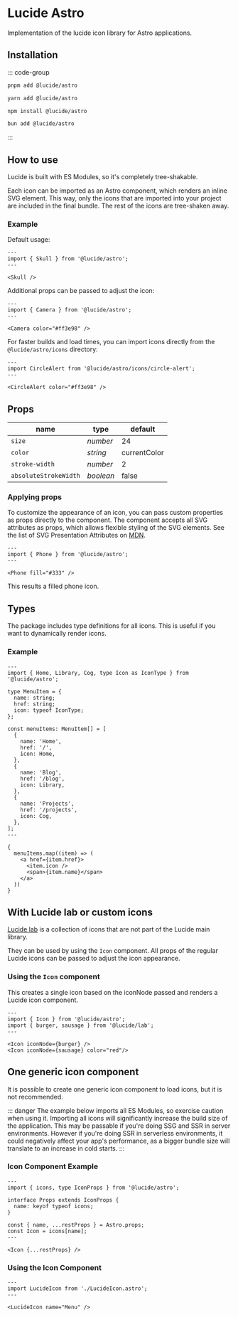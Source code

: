 # Lucide Astro

Implementation of the lucide icon library for Astro applications.

## Installation

::: code-group

```sh [pnpm]
pnpm add @lucide/astro
```

```sh [yarn]
yarn add @lucide/astro
```

```sh [npm]
npm install @lucide/astro
```

```sh [bun]
bun add @lucide/astro
```

:::

## How to use

Lucide is built with ES Modules, so it's completely tree-shakable.

Each icon can be imported as an Astro component, which renders an inline SVG element. This way, only the icons that are imported into your project are included in the final bundle. The rest of the icons are tree-shaken away.

### Example

Default usage:

```astro
---
import { Skull } from '@lucide/astro';
---

<Skull />
```

Additional props can be passed to adjust the icon:

```astro
---
import { Camera } from '@lucide/astro';
---

<Camera color="#ff3e98" />
```

For faster builds and load times, you can import icons directly from the `@lucide/astro/icons` directory:

```astro
---
import CircleAlert from '@lucide/astro/icons/circle-alert';
---

<CircleAlert color="#ff3e98" />
```

## Props

| name                  | type      | default      |
| --------------------- | --------- | ------------ |
| `size`                | _number_  | 24           |
| `color`               | _string_  | currentColor |
| `stroke-width`        | _number_  | 2            |
| `absoluteStrokeWidth` | _boolean_ | false        |

### Applying props

To customize the appearance of an icon, you can pass custom properties as props directly to the component. The component accepts all SVG attributes as props, which allows flexible styling of the SVG elements. See the list of SVG Presentation Attributes on [MDN](https://developer.mozilla.org/en-US/docs/Web/SVG/Attribute/Presentation).

```astro
---
import { Phone } from '@lucide/astro';
---

<Phone fill="#333" />
```

This results a filled phone icon.

## Types

The package includes type definitions for all icons. This is useful if you want to dynamically render icons.

### Example

```astro
---
import { Home, Library, Cog, type Icon as IconType } from '@lucide/astro';

type MenuItem = {
  name: string;
  href: string;
  icon: typeof IconType;
};

const menuItems: MenuItem[] = [
  {
    name: 'Home',
    href: '/',
    icon: Home,
  },
  {
    name: 'Blog',
    href: '/blog',
    icon: Library,
  },
  {
    name: 'Projects',
    href: '/projects',
    icon: Cog,
  },
];
---

{
  menuItems.map((item) => (
    <a href={item.href}>
      <item.icon />
      <span>{item.name}</span>
    </a>
  ))
}
```

## With Lucide lab or custom icons

[Lucide lab](https://github.com/lucide-icons/lucide-lab) is a collection of icons that are not part of the Lucide main library.

They can be used by using the `Icon` component.
All props of the regular Lucide icons can be passed to adjust the icon appearance.

### Using the `Icon` component

This creates a single icon based on the iconNode passed and renders a Lucide icon component.

```astro
---
import { Icon } from '@lucide/astro';
import { burger, sausage } from '@lucide/lab';
---

<Icon iconNode={burger} />
<Icon iconNode={sausage} color="red"/>
```

## One generic icon component

It is possible to create one generic icon component to load icons, but it is not recommended.

::: danger
The example below imports all ES Modules, so exercise caution when using it. Importing all icons will significantly increase the build size of the application. This may be passable if you're doing SSG and SSR in server environments. However if you're doing SSR in serverless environments, it could negatively affect your app's performance, as a bigger bundle size will translate to an increase in cold starts.
:::

### Icon Component Example

```astro
---
import { icons, type IconProps } from '@lucide/astro';

interface Props extends IconProps {
  name: keyof typeof icons;
}

const { name, ...restProps } = Astro.props;
const Icon = icons[name];
---

<Icon {...restProps} />
```

### Using the Icon Component

```astro
---
import LucideIcon from './LucideIcon.astro';
---

<LucideIcon name="Menu" />
```
